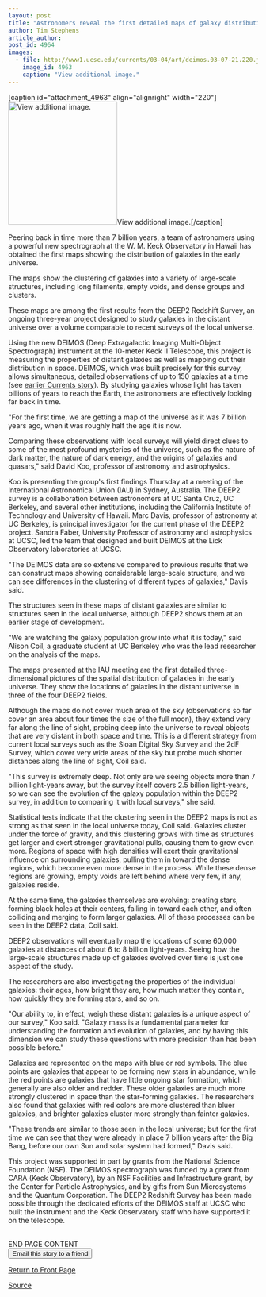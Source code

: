```yaml
---
layout: post
title: "Astronomers reveal the first detailed maps of galaxy distribution in the early universe"
author: Tim Stephens
article_author: 
post_id: 4964
images:
  - file: http://www1.ucsc.edu/currents/03-04/art/deimos.03-07-21.220.jpg
    image_id: 4963
    caption: "View additional image."
---
```


[caption id="attachment_4963" align="alignright" width="220"]<a href="http://dev-ucsc-news.pantheonsite.io/wp-content/uploads/2003/07/deimos.03-07-21.220.jpg"><img class="size-full wp-image-4963" src="http://dev-ucsc-news.pantheonsite.io/wp-content/uploads/2003/07/deimos.03-07-21.220.jpg" alt="View additional image." width="220" height="248" /></a>View additional image.[/caption]
<p>
  Peering back in time more than 7 billion years, a team of astronomers using a powerful new spectrograph at the W. M. Keck Observatory in Hawaii has obtained the first maps showing the distribution of galaxies in the early universe.
</p>
<p>
  The maps show the clustering of galaxies into a variety of large-scale structures, including long filaments, empty voids, and dense groups and clusters.<br>
</p>
<p>
  These maps are among the first results from the DEEP2 Redshift Survey, an ongoing three-year project designed to study galaxies in the distant universe over a volume comparable to recent surveys of the local universe.
</p>
<p>
  Using the new DEIMOS (Deep Extragalactic Imaging Multi-Object Spectrograph) instrument at the 10-meter Keck II Telescope, this project is measuring the properties of distant galaxies as well as mapping out their distribution in space. DEIMOS, which was built precisely for this survey, allows simultaneous, detailed observations of up to 150 galaxies at a time (see <a href="http://www.ucsc.edu/currents/01-02/02-11/spectrograph.html">earlier Currents story</a>). By studying galaxies whose light has taken billions of years to reach the Earth, the astronomers are effectively looking far back in time.<br>
</p>
<p>
  "For the first time, we are getting a map of the universe as it was 7 billion years ago, when it was roughly half the age it is now.
</p>
<p>
  Comparing these observations with local surveys will yield direct clues to some of the most profound mysteries of the universe, such as the nature of dark matter, the nature of dark energy, and the origins of galaxies and quasars," said David Koo, professor of astronomy and astrophysics.<br>
</p>
<p>
  Koo is presenting the group's first findings Thursday at a meeting of the International Astronomical Union (IAU) in Sydney, Australia. The DEEP2 survey is a collaboration between astronomers at UC Santa Cruz, UC Berkeley, and several other institutions, including the California Institute of Technology and University of Hawaii. Marc Davis, professor of astronomy at UC Berkeley, is principal investigator for the current phase of the DEEP2 project. Sandra Faber, University Professor of astronomy and astrophysics at UCSC, led the team that designed and built DEIMOS at the Lick Observatory laboratories at UCSC.<br>
</p>
<p>
  "The DEIMOS data are so extensive compared to previous results that we can construct maps showing considerable large-scale structure, and we can see differences in the clustering of different types of galaxies," Davis said.<br>
</p>
<p>
  The structures seen in these maps of distant galaxies are similar to structures seen in the local universe, although DEEP2 shows them at an earlier stage of development.<br>
</p>
<p>
  "We are watching the galaxy population grow into what it is today," said Alison Coil, a graduate student at UC Berkeley who was the lead researcher on the analysis of the maps.<br>
</p>
<p>
  The maps presented at the IAU meeting are the first detailed three-dimensional pictures of the spatial distribution of galaxies in the early universe. They show the locations of galaxies in the distant universe in three of the four DEEP2 fields.
</p>
<p>
  Although the maps do not cover much area of the sky (observations so far cover an area about four times the size of the full moon), they extend very far along the line of sight, probing deep into the universe to reveal objects that are very distant in both space and time. This is a different strategy from current local surveys such as the Sloan Digital Sky Survey and the 2dF Survey, which cover very wide areas of the sky but probe much shorter distances along the line of sight, Coil said.<br>
</p>
<p>
  "This survey is extremely deep. Not only are we seeing objects more than 7 billion light-years away, but the survey itself covers 2.5 billion light-years, so we can see the evolution of the galaxy population within the DEEP2 survey, in addition to comparing it with local surveys," she said.<br>
</p>
<p>
  Statistical tests indicate that the clustering seen in the DEEP2 maps is not as strong as that seen in the local universe today, Coil said. Galaxies cluster under the force of gravity, and this clustering grows with time as structures get larger and exert stronger gravitational pulls, causing them to grow even more. Regions of space with high densities will exert their gravitational influence on surrounding galaxies, pulling them in toward the dense regions, which become even more dense in the process. While these dense regions are growing, empty voids are left behind where very few, if any, galaxies reside.<br>
</p>
<p>
  At the same time, the galaxies themselves are evolving: creating stars, forming black holes at their centers, falling in toward each other, and often colliding and merging to form larger galaxies. All of these processes can be seen in the DEEP2 data, Coil said.<br>
</p>
<p>
  DEEP2 observations will eventually map the locations of some 60,000 galaxies at distances of about 6 to 8 billion light-years. Seeing how the large-scale structures made up of galaxies evolved over time is just one aspect of the study.
</p>
<p>
  The researchers are also investigating the properties of the individual galaxies: their ages, how bright they are, how much matter they contain, how quickly they are forming stars, and so on.<br>
</p>
<p>
  "Our ability to, in effect, weigh these distant galaxies is a unique aspect of our survey," Koo said. "Galaxy mass is a fundamental parameter for understanding the formation and evolution of galaxies, and by having this dimension we can study these questions with more precision than has been possible before."<br>
</p>
<p>
  Galaxies are represented on the maps with blue or red symbols. The blue points are galaxies that appear to be forming new stars in abundance, while the red points are galaxies that have little ongoing star formation, which generally are also older and redder. These older galaxies are much more strongly clustered in space than the star-forming galaxies. The researchers also found that galaxies with red colors are more clustered than bluer galaxies, and brighter galaxies cluster more strongly than fainter galaxies.<br>
</p>
<p>
  "These trends are similar to those seen in the local universe; but for the first time we can see that they were already in place 7 billion years after the Big Bang, before our own Sun and solar system had formed," Davis said.<br>
</p>
<p>
  This project was supported in part by grants from the National Science Foundation (NSF). The DEIMOS spectrograph was funded by a grant from CARA (Keck Observatory), by an NSF Facilities and Infrastructure grant, by the Center for Particle Astrophysics, and by gifts from Sun Microsystems and the Quantum Corporation. The DEEP2 Redshift Survey has been made possible through the dedicated efforts of the DEIMOS staff at UCSC who built the instrument and the Keck Observatory staff who have supported it on the telescope.<br>
  <br>
</p>
<p>
  END PAGE CONTENT<br>
  <input name="t1" size="-1" type="hidden"> <input name="SUBMIT" type="submit" value="Email this story to a friend">
</p>
<p>
  <a href="http://currents.ucsc.edu/">Return to Front Page</a>
</p>
<p><a href="http://www1.ucsc.edu/currents/03-04/07-21/testing.html" title="Permalink to testing">Source</a></p>
